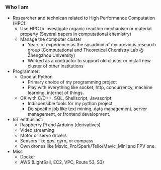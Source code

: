 ### Who I am
* Researcher and technican related to High Performance Computation (HPC): 
  * Use HPC to investigate organic reaction mechanism or material property (Several papers in computational chemistry)
  * Manage the computer cluster 
    * Years of experience as the sysadmin of my previous research group (Computational and Theoretical Chemistry Lab @ Zhengzhou University)
    * Worked as a contractor to support old cluster or install new cluster of other institutions
* Programmer:
  * Good at Python 
    * Primary choice of my programming project
    * Play with everything like socket, http, concurrency, machine learning, internet of things.
  * OK with C/C++, SQL, Shellscript, Javascript.
    * Indispensible tools for my python project
    * Do specific job like text mining, data management, server management, or frontend development.
* IoT enthusiast:
  * Raspberry Pi and Arduino (derivatives)
  * Video streaming
  * Motor or servo drivers
  * Sensors like gps, gyro, or compass
  * Own drones like Mavic_Pro/Spark/Tello/Mavic_Mini and FPV one. 
* Misc
  * Docker
  * AWS (LightSail, EC2, VPC, Route 53, S3)
